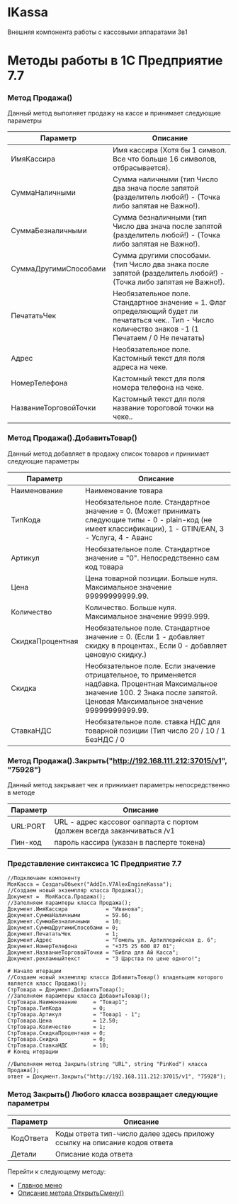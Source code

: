 # IKassa
Внешняя компонента работы с кассовыми аппаратами 3в1

# Методы работы в 1С Предприятие 7.7

### Метод  Продажа()

Данный метод выполняет продажу на кассе и принимает следующие параметры

Параметр | Описание
---|---
ИмяКассира | Имя кассира (Хотя бы 1 символ. Все что больше 16 символов, отбрасывается).
СуммаНаличными | Сумма наличными (тип Число два знача после запятой (разделитель любой!) - (Точка либо запятая не Важно!).
СуммаБезналичными | Сумма безналичными (тип Число два знача после запятой (разделитель любой!) - (Точка либо запятая не Важно!).
СуммаДругимиСпособами | Сумма другими способами. (тип Число два знака после запятой (разделитель любой!) - (Точка либо запятая не Важно!).
ПечататьЧек | Необязательное поле. Стандартное значение = 1. Флаг определяющий будет ли печататься чек.. Тип - Число количество знаков -1 (1 Печатаем / 0 Не печатать)
Адрес | Необязательное поле. Кастомный текст для поля адреса на чеке.
НомерТелефона | Кастомный текст для поля номера телефона на чеке.
НазваниеТорговойТочки | Кастомный текст для поля название тороговой точки на чеке..


### Метод  Продажа().ДобавитьТовар()

Данный метод добавляет в продажу список товаров и принимает следующие параметры

Параметр | Описание
---|---
Наименование | Наименование товара 
ТипКода |  Необязательное поле. Стандартное значение = 0. (Может принимать следующие типы - 0 - plain-код (не имеет классификации), 1 - GTIN/EAN, 3 - Услуга, 4 - Аванс 
Артикул |  Необязательное поле. Стандартное значение = "0". Непосредственно сам код товара
Цена |  Цена товарной позиции. Больше нуля. Максимальное значение 99999999999.99.
Количество |  Количество. Больше нуля. Максимальное значение 9999.999.
СкидкаПроцентная |  Необязательное поле. Стандартное значение = 0. (Если 1 - добавляет скидку в процентах., Если 0 - добавляет ценовую скидку.)
Скидка |  Необязательное поле. Если значение отрицательное, то применяется надбавка. Процентная Максимальное значение 100. 2 Знака после запятой. Ценовая Максимальное значение 99999999999.99.
СтавкаНДС |  Необязательное поле. ставка НДС для товарной позиции (Тип число 20 / 10 / 1 БезНДС / 0

### Метод  Продажа().Закрыть("http://192.168.111.212:37015/v1", "75928")
Данный метод закрывает чек и принимает параметры непосредственно в методе 

Параметр | Описание
---|---
URL:PORT | URL - адрес кассовог оаппарта с портом (должен всегда заканчиваться /v1 
Пин-код |  пароль кассира (указан в пасперте токена)

### Представление синтаксиса 1С Предприятие 7.7

```1C
//Подключаем компоненту
МояКасса = СоздатьОбъект("AddIn.V7AlexEngineKassa");
//Создаем новый экземпляр класса Продажа();	
Документ =  МояКасса.Продажа();
//Заполняем парамтеры класса Продажа();
Документ.ИмяКассира            = "Иванова";
Документ.СуммаНаличными        = 59.66;
Документ.СуммаБезналичными     = 10;
Документ.СуммаДругимиСпособами = 0;
Документ.ПечататьЧек           = 1;
Документ.Адрес                 = "Гомель ул. Артиллерийская д. 6";
Документ.НомерТелефона         = "+375 25 600 87 01";
Документ.НазваниеТорговойТочки = "Библа для Ай Касса";
Документ.рекламныйтекст        = "3 Царства по цене одного!";

# Начало итерации
//Создаем новый экземпляр класса ДобавитьТовар() владельцем которого является класс Продажа();
СтрТовара = Документ.ДобавитьТовар();
//Заполняем парамтеры класса ДобавитьТовар();
СтрТовара.Наименование     = "Товар1";
СтрТовара.ТипКода          = 0;
СтрТовара.Артикул          = "Товар1 - 1";
СтрТовара.Цена             = 12.50;
СтрТовара.Количество       = 1;
СтрТовара.СкидкаПроцентная = 0;
СтрТовара.Скидка           = 0;
СтрТовара.СтавкаНДС        = 10;
# Конец итерации

//Выполняем метод Закрыть(string "URL", string "PinKod") класса Продажа();
ответ = Документ.Закрыть("http://192.168.111.212:37015/v1", "75928");

```

### Метод Закрыть() Любого класса возвращает следующие параметры

Параметр | Описание
---|---
КодОтвета | Коды ответа тип-число далее здесь приложу ссылку на описание кодов ответа 
Детали |  Описание кода ответа 

Перейти к следующему методу: 
* [Главное меню](./README.md)
* [Описание метода ОткрытьСмену()](./README_OPEN_SHIFT.md)

